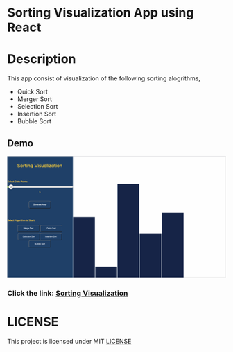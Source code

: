 # Sorting Visualization App using React


# Description 

This app consist of visualization of the following sorting alogrithms,

- Quick Sort
- Merger Sort 
- Selection Sort
- Insertion Sort 
- Bubble Sort

## Demo

![Alt Text](https://github.com/Hiteshsaai/Sorting-Visualization/blob/master/sortingnew.gif)

### **Click the link:** [Sorting Visualization](https://sortingvisualizer-d13e4.web.app/)


# LICENSE 

This project is licensed under MIT [LICENSE](https://github.com/Hiteshsaai/Sorting-Visualization/blob/master/LICENSE.md)
